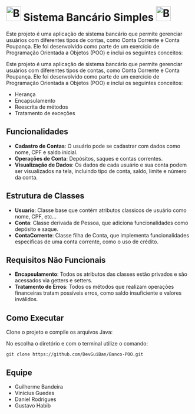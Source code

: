 # <img src="https://cdn.icon-icons.com/icons2/2601/PNG/512/piggy_bank_icon_155904.png" alt="Banco Logo" width="40" height="40"> Sistema Bancário Simples <img src="https://cdn.icon-icons.com/icons2/2601/PNG/512/piggy_bank_icon_155904.png" alt="Banco Logo" width="40" height="40">

Este projeto é uma aplicação de sistema bancário que permite gerenciar usuários com diferentes tipos de contas, como Conta Corrente e Conta Poupança. Ele foi desenvolvido como parte de um exercício de Programação Orientada a Objetos (POO) e inclui os seguintes conceitos:


Este projeto é uma aplicação de sistema bancário que permite gerenciar usuários com diferentes tipos de contas, como Conta Corrente e Conta Poupança. Ele foi desenvolvido como parte de um exercício de Programação Orientada a Objetos (POO) e inclui os seguintes conceitos:

- Herança
- Encapsulamento
- Reescrita de métodos
- Tratamento de exceções

## Funcionalidades

- **Cadastro de Contas**: O usuário pode se cadastrar com dados como nome, CPF e saldo inicial.
- **Operações de Conta**: Depósitos, saques e contas correntes.
- **Visualização de Dados**: Os dados de cada usuário e sua conta podem ser visualizados na tela, incluindo tipo de conta, saldo, limite e número da conta.

## Estrutura de Classes

- **Usuario**: Classe base que contém atributos classicos de usuário como nome, CPF, etc...
- **Conta**: Classe derivada de Pessoa, que adiciona funcionalidades como depósito e saque.
- **ContaCorrente**: Classe filha de Conta, que implementa funcionalidades específicas de uma conta corrente, como o uso de crédito.

## Requisitos Não Funcionais

- **Encapsulamento**: Todos os atributos das classes estão privados e são acessados via getters e setters.
- **Tratamento de Erros**: Todos os métodos que realizam operações financeiras tratam possíveis erros, como saldo insuficiente e valores inválidos.

## Como Executar

Clone o projeto e compile os arquivos Java:

No escolha o diretório e com o terminal utilize o comando:
```
git clone https://github.com/DevGuiBan/Banco-POO.git
```

## Equipe

- Guilherme Bandeira
- Vinicius Guedes
- Daniel Rodrigues
- Gustavo Habib
